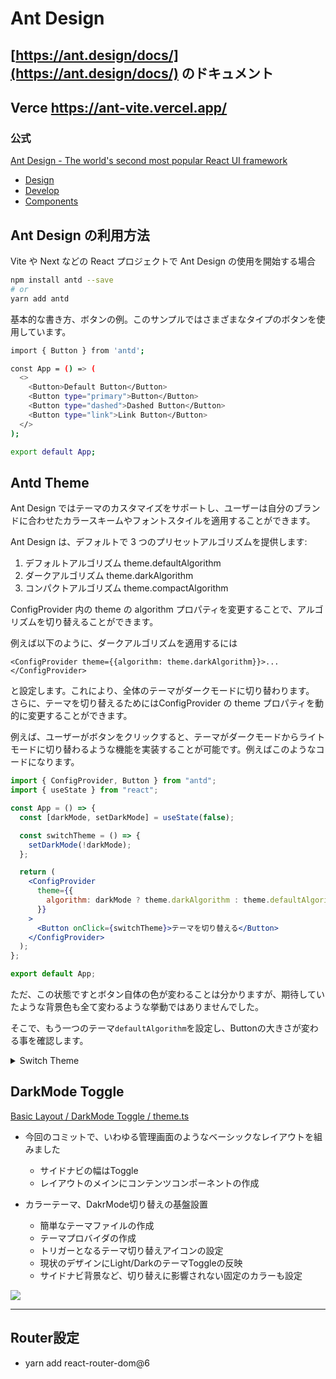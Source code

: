 # Ant Design

## [https://ant.design/docs/](https://ant.design/docs/) のドキュメント

## Verce https://ant-vite.vercel.app/


### 公式

[Ant Design - The world's second most popular React UI framework](https://ant.design/)

- [Design](https://ant.design/docs/spec/introduce)
- [Develop](https://ant.design/docs/react/introduce)
- [Components](https://ant.design/components/overview/)

## Ant Design の利用方法

Vite や Next などの React プロジェクトで Ant Design の使用を開始する場合

```bash
npm install antd --save
# or
yarn add antd
```

基本的な書き方、ボタンの例。このサンプルではさまざまなタイプのボタンを使用しています。

```bash
import { Button } from 'antd';

const App = () => (
  <>
    <Button>Default Button</Button>
    <Button type="primary">Button</Button>
    <Button type="dashed">Dashed Button</Button>
    <Button type="link">Link Button</Button>
  </>
);

export default App;
```

## Antd Theme

Ant Design ではテーマのカスタマイズをサポートし、ユーザーは自分のブランドに合わせたカラースキームやフォントスタイルを適用することができます。

Ant Design は、デフォルトで 3 つのプリセットアルゴリズムを提供します:

1. デフォルトアルゴリズム theme.defaultAlgorithm
1. ダークアルゴリズム theme.darkAlgorithm
1. コンパクトアルゴリズム theme.compactAlgorithm

ConfigProvider 内の theme の algorithm プロパティを変更することで、アルゴリズムを切り替えることができます。

例えば以下のように、ダークアルゴリズムを適用するには

```tsx
<ConfigProvider theme={{algorithm: theme.darkAlgorithm}}>...</ConfigProvider>
```

と設定します。これにより、全体のテーマがダークモードに切り替わります。<br/>
さらに、テーマを切り替えるためにはConfigProvider の theme プロパティを動的に変更することができます。

例えば、ユーザーがボタンをクリックすると、テーマがダークモードからライトモードに切り替わるような機能を実装することが可能です。例えばこのようなコードになります。

```jsx
import { ConfigProvider, Button } from "antd";
import { useState } from "react";

const App = () => {
  const [darkMode, setDarkMode] = useState(false);

  const switchTheme = () => {
    setDarkMode(!darkMode);
  };

  return (
    <ConfigProvider
      theme={{
        algorithm: darkMode ? theme.darkAlgorithm : theme.defaultAlgorithm,
      }}
    >
      <Button onClick={switchTheme}>テーマを切り替える</Button>
    </ConfigProvider>
  );
};

export default App;
```

ただ、この状態ですとボタン自体の色が変わることは分かりますが、期待していたような背景色も全て変わるような挙動ではありませんでした。

そこで、もう一つのテーマ`defaultAlgorithm`を設定し、Buttonの大きさが変わる事を確認します。

<details>

<summary>Switch Theme</summary>

### You can add a header

```tsx
import {
  ConfigProvider,
  Space,
  Button,
  theme,
  Row,
  Typography,
  Col,
  Flex
} from 'antd'

import React, { useState } from 'react'

const ToggleTheme: React.FC = () => {
  const [changeMode, setChangeMode] = useState(false)

  const switchTheme = () => {
    setChangeMode(!changeMode)
  }

  return (
    <ConfigProvider
      theme={{
        algorithm: changeMode ? theme.compactAlgorithm : theme.defaultAlgorithm,
        token: {
          // Seed Token
          colorPrimary: '#00b96b',
          borderRadius: 2,
          // Alias Token
          colorBgContainer: '#f6ffed'
        }
      }}
    >
      <Typography.Title level={1}>Ant Design</Typography.Title>
      <Flex vertical gap={24}>
        <Row gutter={16}>
          <Col>
            <Space>
              <Button
                onClick={switchTheme}
                type={!changeMode ? 'primary' : 'dashed'}
              >
                {!changeMode ? 'to compactAlgorithm' : 'to defaultAlgorithm'}
              </Button>
            </Space>
          </Col>
        </Row>

        <Row gutter={16}>
          <Col>
            <Space>
              <Button>Default Button</Button>
              <Button type="primary">Button</Button>
              <Button type="dashed">Dashed Button</Button>
              <Button type="link">Link Button</Button>
            </Space>
          </Col>
        </Row>
      </Flex>
    </ConfigProvider>
  )
}

export default ToggleTheme
```

</details>

## DarkMode Toggle

[Basic Layout / DarkMode Toggle / theme.ts](https://shrtm.nu/skT)

- 今回のコミットで、いわゆる管理画面のようなベーシックなレイアウトを組みました
  - サイドナビの幅はToggle
  - レイアウトのメインにコンテンツコンポーネントの作成

- カラーテーマ、DakrMode切り替えの基盤設置
  - 簡単なテーマファイルの作成
  - テーマプロバイダの作成
  - トリガーとなるテーマ切り替えアイコンの設定
  - 現状のデザインにLight/DarkのテーマToggleの反映
  - サイドナビ背景など、切り替えに影響されない固定のカラーも設定

![](https://shrtm.nu/skW)

---

## Router設定

- yarn add react-router-dom@6
